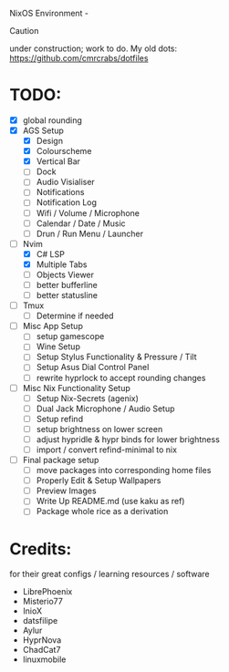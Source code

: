 NixOS Environment - <name pending>

> [!Caution]
>
> under construction; work to do.
> My old dots: https://github.com/cmrcrabs/dotfiles


# TODO: 

- [X] global rounding
- [X] AGS Setup
    - [X] Design
    - [X] Colourscheme
    - [X] Vertical Bar
    - [ ] Dock
    - [ ] Audio Visialiser
    - [ ] Notifications
    - [ ] Notification Log
    - [ ] Wifi / Volume / Microphone
    - [ ] Calendar / Date / Music
    - [ ] Drun / Run Menu / Launcher

- [ ] Nvim
    - [X] C# LSP
    - [X] Multiple Tabs
    - [ ] Objects Viewer
    - [ ] better bufferline
    - [ ] better statusline
- [ ] Tmux
    - [ ] Determine if needed
- [ ] Misc App Setup
    - [ ] setup gamescope
    - [ ] Wine Setup
    - [ ] Setup Stylus Functionality & Pressure / Tilt
    - [ ] Setup Asus Dial Control Panel 
    - [ ] rewrite hyprlock to accept rounding changes

- [ ] Misc Nix Functionality Setup
    - [ ] Setup Nix-Secrets (agenix)
    - [ ] Dual Jack Microphone / Audio Setup
    - [ ] Setup refind 
    - [ ] setup brightness on lower screen
    - [ ] adjust hypridle & hypr binds for lower brightness
    - [ ] import / convert refind-minimal to nix

- [ ] Final package setup
    - [ ] move packages into corresponding home files
    - [ ] Properly Edit & Setup Wallpapers
    - [ ] Preview Images
    - [ ] Write Up README.md (use kaku as ref)
    - [ ] Package whole rice as a derivation

# Credits:
for their great configs / learning resources / software

- LibrePhoenix
- Misterio77
- InioX
- datsfilipe
- Aylur
- HyprNova
- ChadCat7
- linuxmobile
